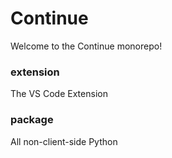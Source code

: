 # Continue

Welcome to the Continue monorepo!

### extension

The VS Code Extension

### package

All non-client-side Python
